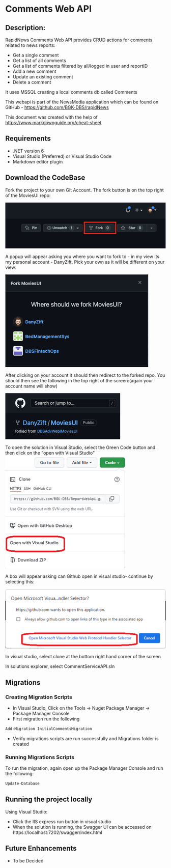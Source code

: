 # Comments Web API

## Description: 
RapidNews Comments Web API provides CRUD actions for comments related to news reports:  
* Get a single comment
* Get a list of all comments
* Get a list of comments filtered by all/logged in user and reportID 
* Add a new comment
* Update an existing comment
* Delete a comment

It uses MSSQL creating a local comments db called Comments

This webapi is part of the NewsMedia application which can be found on GitHub - https://github.com/BGK-DBS/rapidNews


This document was created with the help of https://www.markdownguide.org/cheat-sheet

## Requirements 

* .NET version 6
* Visual Studio (Preferred) or Visual Studio Code
* Markdown editor plugin

## Download the CodeBase

Fork the project to your own Git Account. The fork button is on the top right of the MoviesUI repo:

![Fork](./docs/images/fork.png)

A popup will appear asking you where you want to fork to - in my view its my personal account - DanyZift. Pick your own as it will be different on your view:

![Which Account](./docs/images/fork_to_yourrepo.png)

After clicking on your account it should then redirect to the forked repo. You should then see the following in the top right of the screen:(again your account name will show)

![After Forked](./docs/images/after_forked.png)

To open the solution in Visual Studio, select the Green Code button and then click on the "open with Visual Studio"
![open in visual studio](./docs/images/Open_in_visual_studio.png)

A box will appear asking can Github open in visual studio- continue by selecting this:

![permission to open in visual studio](./docs/images/Open_in_visual_studio2.png)

In visual studio, select clone at the bottom right hand corner of the screen

In solutions explorer, select CommentServiceAPI.sln

## Migrations 

### Creating Migration Scripts

* In Visual Studio, Click on the Tools -> Nuget Package Manager -> Package Manager Console
* First migration run the following

```bash
Add-Migration InitialCommentsMigration
```

* Verify migrations scripts are run successfully and Migrations folder is created

### Running Migrations Scripts

To run the migration, again open up the Package Manager Console and run the following:

```bash
Update-Database
```

## Running the project locally

Using Visual Studio: 
* Click the IIS express run button in visual studio
* When the solution is running, the Swagger UI can be accessed on  https://localhost:7202/swagger/index.html


## Future Enhancements
* To be Decided



 



